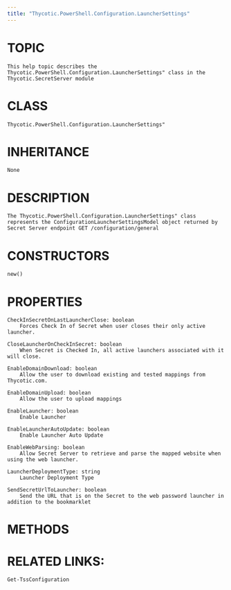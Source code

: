 ```yaml
---
title: "Thycotic.PowerShell.Configuration.LauncherSettings"
---
```


# TOPIC
    This help topic describes the Thycotic.PowerShell.Configuration.LauncherSettings" class in the Thycotic.SecretServer module

# CLASS
    Thycotic.PowerShell.Configuration.LauncherSettings"

# INHERITANCE
    None

# DESCRIPTION
    The Thycotic.PowerShell.Configuration.LauncherSettings" class represents the ConfigurationLauncherSettingsModel object returned by Secret Server endpoint GET /configuration/general

# CONSTRUCTORS
    new()

# PROPERTIES
    CheckInSecretOnLastLauncherClose: boolean
        Forces Check In of Secret when user closes their only active launcher.

    CloseLauncherOnCheckInSecret: boolean
        When Secret is Checked In, all active launchers associated with it will close.

    EnableDomainDownload: boolean
        Allow the user to download existing and tested mappings from Thycotic.com.

    EnableDomainUpload: boolean
        Allow the user to upload mappings

    EnableLauncher: boolean
        Enable Launcher

    EnableLauncherAutoUpdate: boolean
        Enable Launcher Auto Update

    EnableWebParsing: boolean
        Allow Secret Server to retrieve and parse the mapped website when using the web launcher.

    LauncherDeploymentType: string
        Launcher Deployment Type

    SendSecretUrlToLauncher: boolean
        Send the URL that is on the Secret to the web password launcher in addition to the bookmarklet

# METHODS

# RELATED LINKS:
    Get-TssConfiguration